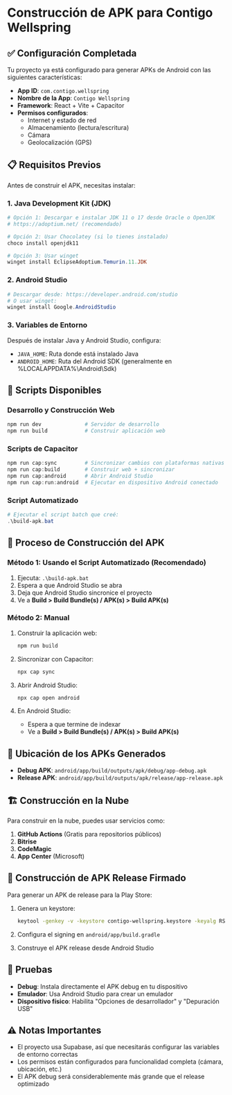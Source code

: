 # Construcción de APK para Contigo Wellspring

## ✅ Configuración Completada

Tu proyecto ya está configurado para generar APKs de Android con las siguientes características:

- **App ID**: `com.contigo.wellspring`
- **Nombre de la App**: `Contigo Wellspring`
- **Framework**: React + Vite + Capacitor
- **Permisos configurados**:
  - Internet y estado de red
  - Almacenamiento (lectura/escritura)
  - Cámara
  - Geolocalización (GPS)

## 📋 Requisitos Previos

Antes de construir el APK, necesitas instalar:

### 1. Java Development Kit (JDK)
```powershell
# Opción 1: Descargar e instalar JDK 11 o 17 desde Oracle o OpenJDK
# https://adoptium.net/ (recomendado)

# Opción 2: Usar Chocolatey (si lo tienes instalado)
choco install openjdk11

# Opción 3: Usar winget
winget install EclipseAdoptium.Temurin.11.JDK
```

### 2. Android Studio
```powershell
# Descargar desde: https://developer.android.com/studio
# O usar winget:
winget install Google.AndroidStudio
```

### 3. Variables de Entorno
Después de instalar Java y Android Studio, configura:
- `JAVA_HOME`: Ruta donde está instalado Java
- `ANDROID_HOME`: Ruta del Android SDK (generalmente en %LOCALAPPDATA%\Android\Sdk)

## 🚀 Scripts Disponibles

### Desarrollo y Construcción Web
```powershell
npm run dev              # Servidor de desarrollo
npm run build            # Construir aplicación web
```

### Scripts de Capacitor
```powershell
npm run cap:sync         # Sincronizar cambios con plataformas nativas
npm run cap:build        # Construir web + sincronizar
npm run cap:android      # Abrir Android Studio
npm run cap:run:android  # Ejecutar en dispositivo Android conectado
```

### Script Automatizado
```powershell
# Ejecutar el script batch que creé:
.\build-apk.bat
```

## 🔨 Proceso de Construcción del APK

### Método 1: Usando el Script Automatizado (Recomendado)
1. Ejecuta: `.\build-apk.bat`
2. Espera a que Android Studio se abra
3. Deja que Android Studio sincronice el proyecto
4. Ve a **Build > Build Bundle(s) / APK(s) > Build APK(s)**

### Método 2: Manual
1. Construir la aplicación web:
   ```powershell
   npm run build
   ```

2. Sincronizar con Capacitor:
   ```powershell
   npx cap sync
   ```

3. Abrir Android Studio:
   ```powershell
   npx cap open android
   ```

4. En Android Studio:
   - Espera a que termine de indexar
   - Ve a **Build > Build Bundle(s) / APK(s) > Build APK(s)**

## 📁 Ubicación de los APKs Generados

- **Debug APK**: `android/app/build/outputs/apk/debug/app-debug.apk`
- **Release APK**: `android/app/build/outputs/apk/release/app-release.apk`

## 🏗️ Construcción en la Nube

Para construir en la nube, puedes usar servicios como:

1. **GitHub Actions** (Gratis para repositorios públicos)
2. **Bitrise**
3. **CodeMagic**
4. **App Center** (Microsoft)

## 🔧 Construcción de APK Release Firmado

Para generar un APK de release para la Play Store:

1. Genera un keystore:
   ```bash
   keytool -genkey -v -keystore contigo-wellspring.keystore -keyalg RSA -keysize 2048 -validity 10000 -alias contigo-wellspring
   ```

2. Configura el signing en `android/app/build.gradle`

3. Construye el APK release desde Android Studio

## 📱 Pruebas

- **Debug**: Instala directamente el APK debug en tu dispositivo
- **Emulador**: Usa Android Studio para crear un emulador
- **Dispositivo físico**: Habilita "Opciones de desarrollador" y "Depuración USB"

## ⚠️ Notas Importantes

- El proyecto usa Supabase, así que necesitarás configurar las variables de entorno correctas
- Los permisos están configurados para funcionalidad completa (cámara, ubicación, etc.)
- El APK debug será considerablemente más grande que el release optimizado
